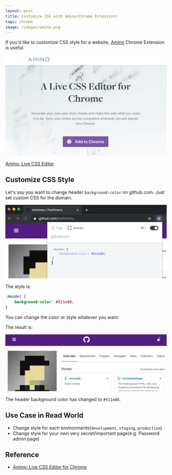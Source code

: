 ```yaml
---
layout: post
title: Customize CSS with Amino(Chrome Extension)
tags: chrome
image: /images/amino.png
---
```


If you'd like to customize CSS style for a website, [Amino](https://chrome.google.com/webstore/detail/amino-live-css-editor/pbcpfbcibpcbfbmddogfhcijfpboeaaf) Chrome Extension is useful.

![](/images/amino.png)

[Amino: Live CSS Editor](https://chrome.google.com/webstore/detail/amino-live-css-editor/pbcpfbcibpcbfbmddogfhcijfpboeaaf?lang=en)

## Customize CSS Style

Let's say you want to change header `background-color` on github.com. Just set custom CSS for the domain.


![](/images/amino2.png)

The style is:

```css
.Header {
    background-color: #511e80;
}
```

You can change the color or style whatever you want.

The result is:

![](/images/amino-header.png)

The header background color has changed to `#511e80`.

## Use Case in Read World

- Change style for each environments(`development`, `staging`, `production`)
- Change style for your own very secret/important page(e.g. Password admin page)

## Reference

- [Amino: Live CSS Editor for Chrome](https://aminoeditor.com/)
